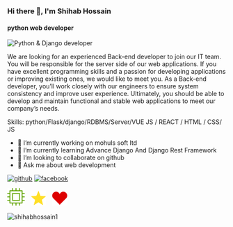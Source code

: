 ### Hi there 👋, I'm Shihab Hossain
#### python web developer
![Python & Django developer]([https://arturssmirnovs.github.io/github-profile-readme-generator/images/banner.png](https://media.licdn.com/dms/image/v2/D4D16AQEXcq7tKiLysQ/profile-displaybackgroundimage-shrink_350_1400/profile-displaybackgroundimage-shrink_350_1400/0/1738772499167?e=1746662400&v=beta&t=033YmLulAMG-nWl7fvHf3C6jMCnb3h5DuVpFWcp4JYQ))

We are looking for an experienced Back-end developer to join our IT team. You will be responsible for the server side of our web applications. If you have excellent programming skills and a passion for developing applications or improving existing ones, we would like to meet you. As a Back-end developer, you’ll work closely with our engineers to ensure system consistency and improve user experience. Ultimately, you should be able to develop and maintain functional and stable web applications to meet our company’s needs.

Skills: python/Flask/django/RDBMS/Server/VUE JS / REACT / HTML / CSS/ JS

- 🔭 I’m currently working on mohuls soft ltd 
- 🌱 I’m currently learning Advance Django And Django Rest Framework
- 👯 I’m looking to collaborate on github 
- 💬 Ask me about web development  


[<img src='https://cdn.jsdelivr.net/npm/simple-icons@3.0.1/icons/github.svg' alt='github' height='40'>](https://github.com/https://github.com/shihabhossain1)  [<img src='https://cdn.jsdelivr.net/npm/simple-icons@3.0.1/icons/facebook.svg' alt='facebook' height='40'>](https://www.facebook.com/https://www.facebook.com/md.shehabhossain17)  

<a href='https://docs.github.com/en/developers'><img src='https://raw.githubusercontent.com/acervenky/animated-github-badges/master/assets/devbadge.gif' width='40' height='40'></a> <a href='https://stars.github.com/'><img src='https://raw.githubusercontent.com/acervenky/animated-github-badges/master/assets/starbadge.gif' width='35' height='35'></a> <a href='https://docs.github.com/en/github/supporting-the-open-source-community-with-github-sponsors'><img src='https://raw.githubusercontent.com/acervenky/animated-github-badges/master/assets/sponsorbadge.gif' width='35' height='35'></a> 


<p><img align="left" src="https://github-readme-stats.vercel.app/api/top-langs?username=shihabhossain1&show_icons=true&locale=en&layout=compact" alt="shihabhossain1" /></p>

